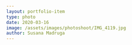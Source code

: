 ```yaml
---
layout: portfolio-item
type: photo
date: 2020-03-16
image: /assets/images/photoshoot/IMG_4119.jpg
author: Susana Madruga
---
```


